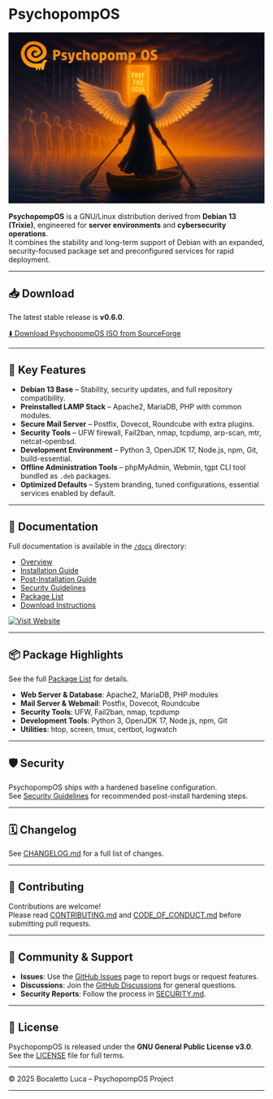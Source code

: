 # PsychopompOS

![PsychopompOS Logo](assets/images/psychopomp-os-bg2.png)

**PsychopompOS** is a GNU/Linux distribution derived from **Debian 13 (Trixie)**, engineered for **server environments** and **cybersecurity operations**.  
It combines the stability and long-term support of Debian with an expanded, security-focused package set and preconfigured services for rapid deployment.

---

## 📥 Download

The latest stable release is **v0.6.0**.

[⬇️ Download PsychopompOS ISO from SourceForge](https://sourceforge.net/projects/psychopompos/files/latest/download)

---

## 🚀 Key Features

- **Debian 13 Base** – Stability, security updates, and full repository compatibility.
- **Preinstalled LAMP Stack** – Apache2, MariaDB, PHP with common modules.
- **Secure Mail Server** – Postfix, Dovecot, Roundcube with extra plugins.
- **Security Tools** – UFW firewall, Fail2ban, nmap, tcpdump, arp-scan, mtr, netcat-openbsd.
- **Development Environment** – Python 3, OpenJDK 17, Node.js, npm, Git, build-essential.
- **Offline Administration Tools** – phpMyAdmin, Webmin, tgpt CLI tool bundled as `.deb` packages.
- **Optimized Defaults** – System branding, tuned configurations, essential services enabled by default.

---

## 📂 Documentation

Full documentation is available in the [`/docs`](docs) directory:

- [Overview](docs/overview.md)
- [Installation Guide](docs/installation.md)
- [Post-Installation Guide](docs/post-install.md)
- [Security Guidelines](docs/security.md)
- [Package List](docs/packages.md)
- [Download Instructions](docs/download.md)

<a href="https://tuodominio.com" target="_blank">
  <img src="https://img.shields.io/badge/Visit%20Website-00bfff?style=for-the-badge&logo=google-chrome&logoColor=white" alt="Visit Website">
</a>

---

## 📦 Package Highlights

See the full [Package List](docs/packages.md) for details.

- **Web Server & Database**: Apache2, MariaDB, PHP modules
- **Mail Server & Webmail**: Postfix, Dovecot, Roundcube
- **Security Tools**: UFW, Fail2ban, nmap, tcpdump
- **Development Tools**: Python 3, OpenJDK 17, Node.js, npm, Git
- **Utilities**: htop, screen, tmux, certbot, logwatch

---

## 🛡️ Security

PsychopompOS ships with a hardened baseline configuration.  
See [Security Guidelines](docs/security.md) for recommended post-install hardening steps.

---

## 🗓️ Changelog

See [CHANGELOG.md](CHANGELOG.md) for a full list of changes.

---

## 🤝 Contributing

Contributions are welcome!  
Please read [CONTRIBUTING.md](CONTRIBUTING.md) and [CODE_OF_CONDUCT.md](CODE_OF_CONDUCT.md) before submitting pull requests.

---

## 📢 Community & Support

- **Issues**: Use the [GitHub Issues](../../issues) page to report bugs or request features.
- **Discussions**: Join the [GitHub Discussions](../../discussions) for general questions.
- **Security Reports**: Follow the process in [SECURITY.md](SECURITY.md).

---

## 📜 License

PsychopompOS is released under the **GNU General Public License v3.0**.  
See the [LICENSE](LICENSE) file for full terms.

---

© 2025 Bocaletto Luca – PsychopompOS Project

---
